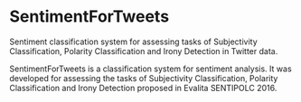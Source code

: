 # SentimentForTweets
  Sentiment classification system for assessing tasks of Subjectivity Classification, Polarity Classification and Irony Detection in Twitter data.

SentimentForTweets is a classification system for sentiment analysis.
It was developed for assessing the tasks of Subjectivity Classification, Polarity Classification and Irony Detection proposed in Evalita SENTIPOLC 2016.
